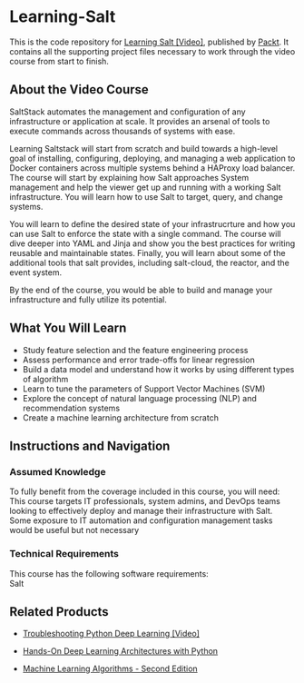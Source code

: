 # Learning-Salt

This is the code repository for [Learning Salt [Video]](https://www.packtpub.com/networking-and-servers/learning-salt?utm_source=github&utm_medium=repository&utm_campaign=9781785884368), published by [Packt](https://www.packtpub.com/?utm_source=github). It contains all the supporting project files necessary to work through the video course from start to finish.
## About the Video Course
SaltStack automates the management and configuration of any infrastructure or application at scale. It provides an arsenal of tools to execute commands across thousands of systems with ease. 

Learning Saltstack will start from scratch and build towards a high-level goal of installing, configuring, deploying, and managing a web application to Docker containers across multiple systems behind a HAProxy load balancer. The course will start by explaining how Salt approaches System management and help the viewer get up and running with a working Salt infrastructure. You will learn how to use Salt to target, query, and change systems. 

You will learn to define the desired state of your infrastrucrture and how you can use Salt to enforce the state with a single command. The course will dive deeper into YAML and Jinja and show you the best practices for writing reusable and maintainable states. Finally, you will learn about some of the additional tools that salt provides, including salt-cloud, the reactor, and the event system. 

By the end of the course, you would be able to build and manage your infrastructure and fully utilize its potential.

<H2>What You Will Learn</H2>
<DIV class=book-info-will-learn-text>
<UL>
<LI>Study feature selection and the feature engineering process 
<LI>Assess performance and error trade-offs for linear regression 
<LI>Build a data model and understand how it works by using different types of algorithm 
<LI>Learn to tune the parameters of Support Vector Machines (SVM) 
<LI>Explore the concept of natural language processing (NLP) and recommendation systems 
<LI>Create a machine learning architecture from scratch </LI></UL></DIV>

## Instructions and Navigation
### Assumed Knowledge
To fully benefit from the coverage included in this course, you will need:<br/>
This course targets IT professionals, system admins, and DevOps teams looking to effectively deploy and manage their infrastructure with Salt. Some exposure to IT automation and configuration management tasks would be useful but not necessary
### Technical Requirements
This course has the following software requirements:<br/>
Salt

## Related Products
* [Troubleshooting Python Deep Learning [Video]](https://www.packtpub.com/big-data-and-business-intelligence/troubleshooting-python-deep-learning-video?utm_source=github&utm_medium=repository&utm_campaign=9781788998192)

* [Hands-On Deep Learning Architectures with Python](https://www.packtpub.com/big-data-and-business-intelligence/hands-deep-learning-architectures-python?utm_source=github&utm_medium=repository&utm_campaign=9781788998086)

* [Machine Learning Algorithms - Second Edition](https://www.packtpub.com/big-data-and-business-intelligence/machine-learning-algorithms-second-edition?utm_source=github&utm_medium=repository&utm_campaign=9781789347999)
